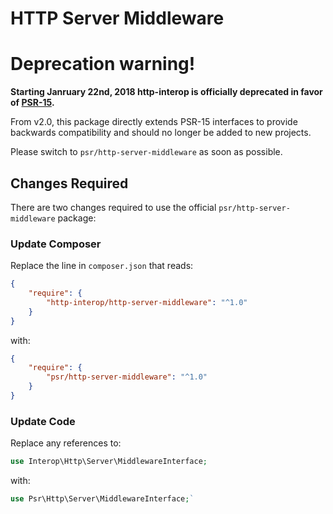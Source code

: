 HTTP Server Middleware
======================

# Deprecation warning!

**Starting Janruary 22nd, 2018 http-interop is officially deprecated in favor of
[PSR-15][psr-15].**

From v2.0, this package directly extends PSR-15 interfaces to provide backwards
compatibility and should no longer be added to new projects.

Please switch to `psr/http-server-middleware` as soon as possible.

[psr-15]: https://github.com/php-fig/fig-standards/blob/master/accepted/PSR-15-http-handlers.md

## Changes Required

There are two changes required to use the official `psr/http-server-middleware` package:

### Update Composer

Replace the line in `composer.json` that reads:

```json
{
    "require": {
        "http-interop/http-server-middleware": "^1.0"
    }
}
```

with:

```json
{
    "require": {
        "psr/http-server-middleware": "^1.0"
    }
}
```

### Update Code

Replace any references to:

```php
use Interop\Http\Server\MiddlewareInterface;
```

with:

```php
use Psr\Http\Server\MiddlewareInterface;`
```

